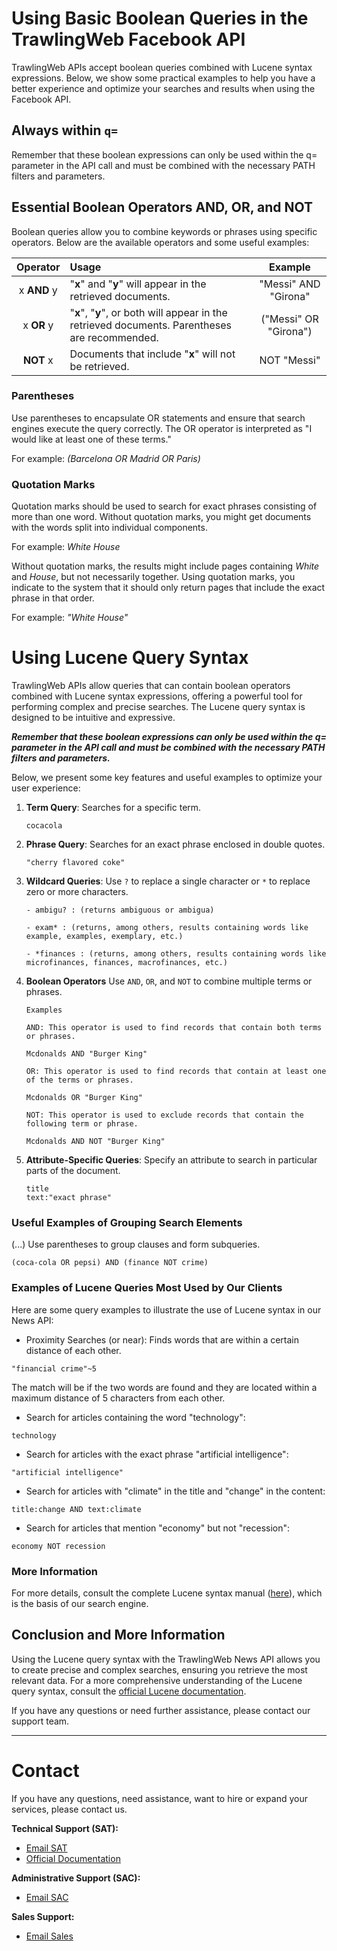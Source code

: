 # Using Basic Boolean Queries in the TrawlingWeb Facebook API

TrawlingWeb APIs accept boolean queries combined with Lucene syntax expressions. Below, we show some practical examples to help you have a better experience and optimize your searches and results when using the Facebook API.

## Always within `q=`
Remember that these boolean expressions can only be used within the q= parameter in the API call and must be combined with the necessary PATH filters and parameters.


## Essential Boolean Operators AND, OR, and NOT

Boolean queries allow you to combine keywords or phrases using specific operators. Below are the available operators and some useful examples:

|  Operator   | Usage                                                                                                   |       Example        |
| :---------: | :------------------------------------------------------------------------------------------------------ | :------------------: |
| x **AND** y | "**x**" and "**y**" will appear in the retrieved documents.                                              | "Messi" AND "Girona"  |
| x **OR** y  | "**x**", "**y**", or both will appear in the retrieved documents. Parentheses are recommended.           | ("Messi" OR "Girona") |
|  **NOT** x  | Documents that include "**x**" will not be retrieved.                                                    |      NOT "Messi"      |

### Parentheses

Use parentheses to encapsulate OR statements and ensure that search engines execute the query correctly. The OR operator is interpreted as "I would like at least one of these terms."

For example: _(Barcelona OR Madrid OR Paris)_

### Quotation Marks

Quotation marks should be used to search for exact phrases consisting of more than one word. Without quotation marks, you might get documents with the words split into individual components.

For example: _White House_

Without quotation marks, the results might include pages containing _White_ and _House_, but not necessarily together. Using quotation marks, you indicate to the system that it should only return pages that include the exact phrase in that order.

For example: _"White House"_

# Using Lucene Query Syntax

TrawlingWeb APIs allow queries that can contain boolean operators combined with Lucene syntax expressions, offering a powerful tool for performing complex and precise searches. The Lucene query syntax is designed to be intuitive and expressive.

***Remember that these boolean expressions can only be used within the q= parameter in the API call and must be combined with the necessary PATH filters and parameters.***

Below, we present some key features and useful examples to optimize your user experience:

1.  **Term Query**: Searches for a specific term.

    ```
    cocacola
    ```

2.  **Phrase Query**: Searches for an exact phrase enclosed in double quotes.

    ```
    "cherry flavored coke"
    ```

3.  **Wildcard Queries**: Use `?` to replace a single character or `*` to replace zero or more characters.

    ```
    - ambigu? : (returns ambiguous or ambigua)
    
    - exam* : (returns, among others, results containing words like example, examples, exemplary, etc.)
    
    - *finances : (returns, among others, results containing words like microfinances, finances, macrofinances, etc.)
    ```

4.  **Boolean Operators**
    Use `AND`, `OR`, and `NOT` to combine multiple terms or phrases.

        Examples

        AND: This operator is used to find records that contain both terms or phrases.

        Mcdonalds AND "Burger King"
        
        OR: This operator is used to find records that contain at least one of the terms or phrases.

        Mcdonalds OR "Burger King"
        
        NOT: This operator is used to exclude records that contain the following term or phrase.

        Mcdonalds AND NOT "Burger King"

5. **Attribute-Specific Queries**: Specify an attribute to search in particular parts of the document.
    ```
    title
    text:"exact phrase"
    ```

### Useful Examples of Grouping Search Elements

(...) Use parentheses to group clauses and form subqueries.

```
(coca-cola OR pepsi) AND (finance NOT crime)
```


### Examples of Lucene Queries Most Used by Our Clients

Here are some query examples to illustrate the use of Lucene syntax in our News API:

- Proximity Searches (or near): Finds words that are within a certain distance of each other.

```
"financial crime"~5
```
The match will be if the two words are found and they are located within a maximum distance of 5 characters from each other.

- Search for articles containing the word "technology":

```
technology
```

- Search for articles with the exact phrase "artificial intelligence":

```
"artificial intelligence"
```

- Search for articles with "climate" in the title and "change" in the content:

```
title:change AND text:climate
```

- Search for articles that mention "economy" but not "recession":

```
economy NOT recession
```


### More Information

For more details, consult the complete Lucene syntax manual ([here](https://lucene.apache.org/core/2_9_4/queryparsersyntax.html)), which is the basis of our search engine.

## Conclusion and More Information

Using the Lucene query syntax with the TrawlingWeb News API allows you to create precise and complex searches, ensuring you retrieve the most relevant data. For a more comprehensive understanding of the Lucene query syntax, consult the [official Lucene documentation](https://lucene.apache.org/core/2_9_4/queryparsersyntax.html).

If you have any questions or need further assistance, please contact our support team.

---

# Contact

If you have any questions, need assistance, want to hire or expand your services, please contact us.

**Technical Support (SAT):**
- [Email SAT](mailto:support@trawlingweb.com)
- [Official Documentation](https://docs.trawlingweb.com)

**Administrative Support (SAC):**
- [Email SAC](mailto:gestion@trawlingweb.com)

**Sales Support:**
- [Email Sales](mailto:sales@trawlingweb.com)
